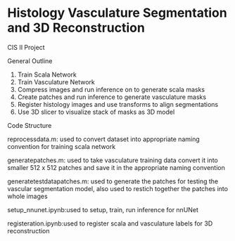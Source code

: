 # Histology Vasculature Segmentation and 3D Reconstruction
CIS II Project

General Outline 
1. Train Scala Network 
2. Train Vasculature Network 
3. Compress images and run inference on to generate scala masks
4. Create patches and run inference to generate vasculature masks
5. Register histology images and use transforms to align segmentations
6. Use 3D slicer to visualize stack of masks as 3D model 

Code Structure 

reprocessdata.m: used to convert dataset into appropriate naming convention for training scala network 

generatepatches.m: used to take vasculature training data convert it into smaller 512 x 512 patches and save it in the appropriate naming convention

generatetestdatapatches.m: used to generate the patches for testing the vascular segmentation model, also used to restich together the patches into whole images 

setup_nnunet.ipynb:used to setup, train, run inference for nnUNet 

registeration.ipynb:used to register scala and vasculature labels for 3D reconstruction 

